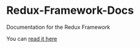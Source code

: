Redux-Framework-Docs
====================

Documentation for the Redux Framework

You can [read it here](http://plovs.github.com/Redux-Framework-Docs/index.html)